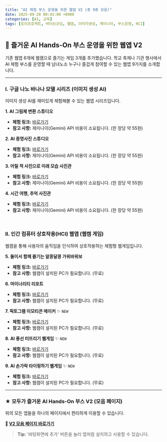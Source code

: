 ```yaml
---
title: "AI 체험 부스 운영을 위한 웹앱 V2 (총 9종 모음)"
date: 2025-09-28 00:43:00 +0900
categories: [AI, 교육]
tags: [토이프로젝트, 바이브코딩, 웹앱, 이미지생성, 제미나이, 부스운영, HCI]
---
```


## 🤖 즐거운 AI Hands-On 부스 운영을 위한 웹앱 V2

기존 웹앱 6개에 웹캠으로 즐기는 게임 3개를 추가했습니다.
학교 축제나 기관 행사에서 AI 체험 부스를 운영할 때 남녀노소 누구나 즐겁게 참여할 수 있는 웹앱 9가지를 소개합니다.

---

### Ⅰ. 구글 나노 바나나 모델 시리즈 (이미지 생성 AI)
이미지 생성 AI를 재미있게 체험해볼 수 있는 웹앱 시리즈입니다.

**1. AI 그림체 변환 스튜디오**
- **체험 링크:** [바로가기](https://ai-style-transfer-studio.netlify.app/)
- **참고 사항:** 제미나이(Gemini) API 비용이 소요됩니다. (한 장당 약 55원)

**2. AI 증명사진 스튜디오**
- **체험 링크:** [바로가기](https://ai-id-photo-studio.netlify.app/)
- **참고 사항:** 제미나이(Gemini) API 비용이 소요됩니다. (한 장당 약 55원)

**3. 어릴 적 사진으로 미래 모습 사진관**
- **체험 링크:** [바로가기](https://life-panorama.netlify.app/)
- **참고 사항:** 제미나이(Gemini) API 비용이 소요됩니다. (한 장당 약 55원)

**4. 시간 여행, 추억 사진관**
- **체험 링크:** [바로가기](https://nostalgia-photo-studio.netlify.app)
- **참고 사항:** 제미나이(Gemini) API 비용이 소요됩니다. (한 장당 약 55원)

<br>

### Ⅱ. 인간 컴퓨터 상호작용(HCI) 웹앱 (웹캠 게임)
웹캠을 통해 사용자의 움직임을 인식하여 상호작용하는 체험형 웹게임입니다.

**5. 둘이서 함께 즐기는 알콩달콩 가위바위보**
- **체험 링크:** [바로가기](https://hand-tracking-rps-game.netlify.app/)
- **참고 사항:** 웹캠이 설치된 PC가 필요합니다. (무료)

**6. 마이너리티 리포트**
- **체험 링크:** [바로가기](https://minority-report.netlify.app/)
- **참고 사항:** 웹캠이 설치된 PC가 필요합니다. (무료)

**7. 픽토그램 이모티콘 메이커** ✨ `NEW`
- **체험 링크:** [바로가기](https://pictogram-emoticon-maker.netlify.app/)
- **참고 사항:** 웹캠이 설치된 PC가 필요합니다. (무료)

**8. AI 풍선 터뜨리기 웹게임** ✨ `NEW`
- **체험 링크:** [바로가기](https://ai-balloon-pop-battle.netlify.app/)
- **참고 사항:** 웹캠이 설치된 PC가 필요합니다. (무료)

**9. AI 손가락 타이핑하기 웹게임** ✨ `NEW`
- **체험 링크:** [바로가기](https://ai-typing-battle.netlify.app/)
- **참고 사항:** 웹캠이 설치된 PC가 필요합니다. (무료)

---

### ★ 모두가 즐거운 AI Hands-On 부스 V2 (모음 페이지)

위의 모든 앱들을 하나의 페이지에서 편리하게 이용할 수 있습니다.

**🔗 [V2 모음 페이지 바로가기](https://ai-hands-on-booth-v2.netlify.app/)**

> **Tip:** '바탕화면에 추가' 버튼을 눌러 앱처럼 설치하고 사용할 수 있습니다.
